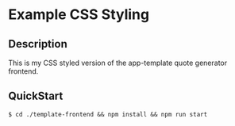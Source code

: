 # Example CSS Styling

## Description
This is my CSS styled version of the app-template quote generator frontend. 

## QuickStart
```
$ cd ./template-frontend && npm install && npm run start
```
